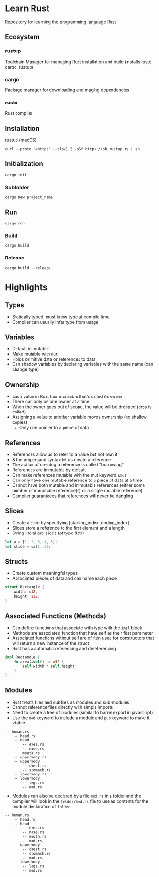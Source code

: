 # Learn Rust

Repository for learning the programming language [Rust](https://www.rust-lang.org/)

## Ecosystem

### rustup

Toolchain Manager for managing Rust installation and build (installs rustc, cargo, rustup)

### cargo

Package manager for downloading and maging dependencies

### rustc

Rust compiler

## Installation

rustup (macOS)

```
curl --proto '=https' --tlsv1.2 -sSf https://sh.rustup.rs | sh
```

## Initialization

```
cargo init
```

### Subfolder

```
cargo new project_name
```

## Run

```
cargo run
```

### Build

```
cargo build
```

### Release

```
cargo build --release
```

# Highlights

## Types

-   Statically typed, must know type at compile time
-   Compiler can usually infer type from usage

## Variables

-   Default immutable
-   Make mutable with `mut`
-   Holds primitive data or references to data
-   Can shadow variables by declaring variables with the same name (can change type)

## Ownership

-   Each value in Rust has a variable that’s called its owner
-   There can only be one owner at a time
-   When the owner goes out of scope, the value will be dropped (`drop` is called)
-   Assigning a value to another variable moves ownership (no shallow copies)
    -   Only one pointer to a piece of data

## References

-   References allow us to refer to a value but not own it
-   & the ampersand syntax let us create a reference
-   The action of creating a reference is called "borrowing"
-   References are immutable by default
-   Can make references mutable with the mut keyword `&mut`
-   Can only have one mutable reference to a piece of data at a time
-   Cannot have both mutable and immutable references (either some number of immutable reference(s) or a single mutable reference)
-   Compiler guaranteees that references will never be dangling

## Slices

-   Create a slice by specifying [starting_index..ending_index]
-   Slices store a reference to the first element and a length
-   String literal are slices (of type &str)

```rust
let a = [1, 2, 3, 4, 5];
let slice = &a[1..3];
```

## Structs

-   Create custom meaningful types
-   Associated pieces of data and can name each piece

```rust
struct Rectangle {
    width: u32,
    height: u32,
}
```

## Associated Functions (Methods)

-   Can define functions that associate with type with the `impl` block
-   Methods are associated function that have self as their first parameter
-   Associated functions without self are of ften used for constructors that will return a new instance of the struct
-   Rust has a automatic referencing and dereferencing

```rust
impl Rectangle {
    fn area(&self) -> u32 {
        self.width * self.height
    }
}
```

## Modules

-   Rust treats files and subfiles as modules and sub-modules
-   Cannot reference files directly with simple imports
-   Need to create a tree of modules (similar to barrel export in javascript)
-   Use the `mod` keyword to include a module and `pub` keyword to make it visible

```
-- human.rs
    -- head.rs
    -- head
        -- eyes.rs
        -- nose.rs
        mouth.rs
    -- upperbody.rs
    -- upperbody
        -- chest.rs
        -- stomach.rs
    -- lowerbody.rs
    -- lowerbody
        -- legs.rs
        -- mod.rs
```

-   Modules can also be declared by a file `mod.rs` in a folder and the compiler will look in the `folder/mod.rs` file to use as contents for the module declaration of `folder`

```
-- human.rs
    -- head.rs
    -- head
        -- eyes.rs
        -- nose.rs
        -- mouth.rs
        -- mod.rs
    -- upperbody
        -- chest.rs
        -- stomach.rs
        -- mod.rs
    -- lowerbody
        -- legs.rs
        -- mod.rs
```
